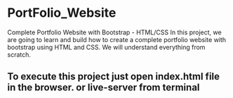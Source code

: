 # PortFolio_Website

Complete Portfolio Website with Bootstrap - HTML/CSS In this project, we are going to learn and build how to create a complete portfolio website with bootstrap using HTML and CSS. We will understand everything from scratch.

## To execute this project just open index.html file in the browser. or live-server from terminal

